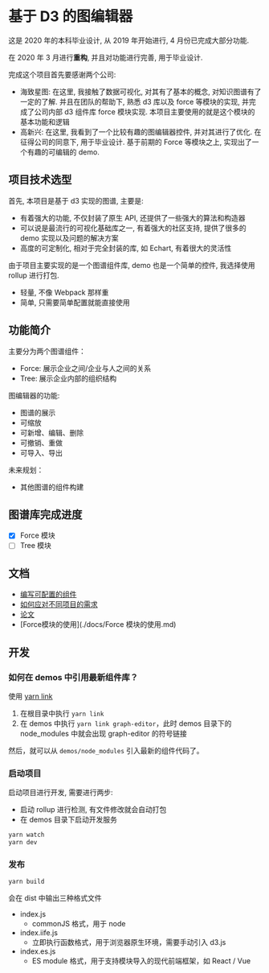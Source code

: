 # 基于 D3 的图编辑器

这是 2020 年的本科毕业设计, 从 2019 年开始进行, 4 月份已完成大部分功能.

在 2020 年 3 月进行**重构**, 并且对功能进行完善, 用于毕业设计.

完成这个项目首先要感谢两个公司:

- 海致星图: 在这里, 我接触了数据可视化, 对其有了基本的概念, 对知识图谱有了一定的了解. 并且在团队的帮助下, 熟悉 d3 库以及 force 等模块的实现, 并完成了公司内部 d3 组件库 force 模块实现. 本项目主要使用的就是这个模块的基本功能和逻辑
- 高新兴: 在这里, 我看到了一个比较有趣的图编辑器控件, 并对其进行了优化. 在征得公司的同意下, 用于毕业设计. 基于前期的 Force 等模块之上, 实现出了一个有趣的可编辑的 demo.

## 项目技术选型

首先, 本项目是基于 d3 实现的图谱, 主要是:

- 有着强大的功能, 不仅封装了原生 API, 还提供了一些强大的算法和构造器
- 可以说是最流行的可视化基础库之一, 有着强大的社区支持, 提供了很多的 demo 实现以及问题的解决方案
- 高度的可定制化, 相对于完全封装的库, 如 Echart, 有着很大的灵活性

由于项目主要实现的是一个图谱组件库, demo 也是一个简单的控件, 我选择使用 rollup 进行打包.

- 轻量, 不像 Webpack 那样重
- 简单, 只需要简单配置就能直接使用

## 功能简介

主要分为两个图谱组件：

- Force: 展示企业之间/企业与人之间的关系
- Tree: 展示企业内部的组织结构

图编辑器的功能:

- 图谱的展示
- 可缩放
- 可新增、编辑、删除
- 可撤销、重做
- 可导入、导出

未来规划：

- 其他图谱的组件构建

## 图谱库完成进度

- [x] Force 模块
- [ ] Tree 模块

## 文档

- [编写可配置的组件](./docs/编写可配置的组件.md)
- [如何应对不同项目的需求](./docs/如何应对不同项目的需求.md)
- [论文](./docs/论文.md)
- [Force模块的使用](./docs/Force 模块的使用.md)


## 开发

### 如何在 demos 中引用最新组件库？

使用 [yarn link](https://yarnpkg.com/lang/en/docs/cli/link/)

1. 在根目录中执行 `yarn link`
2. 在 demos 中执行 `yarn link graph-editor`，此时 demos 目录下的 node_modules 中就会出现 graph-editor 的符号链接

然后，就可以从 `demos/node_modules` 引入最新的组件代码了。

### 启动项目

启动项目进行开发, 需要进行两步:

- 启动 rollup 进行检测, 有文件修改就会自动打包
- 在 demos 目录下启动开发服务

```bash
yarn watch
yarn dev
```

### 发布

```bash
yarn build
```

会在 dist 中输出三种格式文件
- index.js
  - commonJS 格式，用于 node
- index.iife.js
  - 立即执行函数格式，用于浏览器原生环境，需要手动引入 d3.js
- index.es.js
  - ES module 格式，用于支持模块导入的现代前端框架，如 React / Vue
